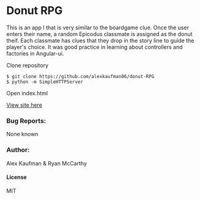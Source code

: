 # Donut RPG
This is an app I that is very similar to the boardgame clue.  Once the user enters their name, a random Epicodus classmate
is assigned as the donut theif.  Each classmate has clues that they drop in the story line to guide the player's choice.  It 
was good practice in learning about controllers and factories in Angular-ui.

Clone repository
```
$ git clone https://github.com/alexkaufman06/donut-RPG
$ python -m SimpleHTTPServer
```
Open index.html

[View site here](http://alexkaufman06.github.io/donut-RPG/index.html)

### Bug Reports:
None known
### Author:
Alex Kaufman & Ryan McCarthy
#### License
MIT
